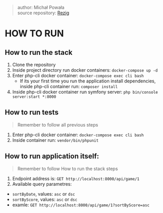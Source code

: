 > author: Michał Powała <br>
> source repository: [Rezig](https://github.com/Crix4lis/rezig)

# HOW TO RUN
## How to run the stack
1. Clone the repository
1. Inside project directory run docker containers: `docker-compose up -d`
1. Enter php-cli docker container: `docker-compose exec cli bash`
    - If its your first time you run the application install dependencies, inside php-cli container run: `composer install`
1. Inside php-cli docker container run symfony server: `php bin/console server:start *:8000`

## How to run tests
> Remember to follow all previous steps
1. Enter php-cli docker container: `docker-compose exec cli bash`
1. Inside container run: `vendor/bin/phpunit`

## How to run application itself:
> Remember to follow How to run the stack steps
1. Endpoint address is: `GET http://localhost:8000/api/game/1`
1. Available query parametres:
  - `sortByDate`, values: `asc` or `dsc`
  - `sortByScore`, values: `asc` or `dsc`
  - examle: `GET http://localhost:8000/api/game/1?sortByScore=asc`
